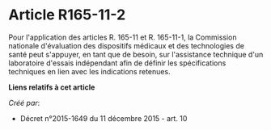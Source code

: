 # Article R165-11-2

Pour l'application des articles R. 165-11 et R. 165-11-1, la Commission nationale d'évaluation des dispositifs médicaux et
des technologies de santé peut s'appuyer, en tant que de besoin, sur l'assistance technique d'un laboratoire d'essais
indépendant afin de définir les spécifications techniques en lien avec les indications retenues.

**Liens relatifs à cet article**

_Créé par_:

  - Décret n°2015-1649 du 11 décembre 2015 - art. 10
